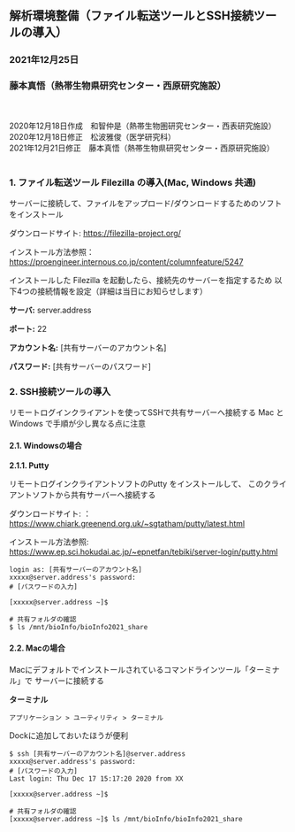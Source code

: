 ## 解析環境整備（ファイル転送ツールとSSH接続ツールの導入）
### 2021年12月25日
### 藤本真悟（熱帯生物県研究センター・西原研究施設）

<br>
<br>
2020年12月18日作成　和智仲是（熱帯生物圏研究センター・西表研究施設）
<br>
2020年12月18日修正　松波雅俊（医学研究科）
<br>
2021年12月21日修正　藤本真悟（熱帯生物県研究センター・西原研究施設）
<br>
<br>

### 1. ファイル転送ツール Filezilla の導入(Mac, Windows 共通)

サーバーに接続して、ファイルをアップロード/ダウンロードするためのソフトをインストール

ダウンロードサイト: https://filezilla-project.org/

インストール方法参照：https://proengineer.internous.co.jp/content/columnfeature/5247

インストールした Filezilla を起動したら、接続先のサーバーを指定するため
以下4つの接続情報を設定（詳細は当日にお知らせします）

**サーバ:** server.address

**ポート:** 22

**アカウント名:** [共有サーバーのアカウント名]

**パスワード:** [共有サーバーのパスワード]


### 2. SSH接続ツールの導入

リモートログインクライアントを使ってSSHで共有サーバーへ接続する
Mac と Windows で手順が少し異なる点に注意

#### 2.1. Windowsの場合
**2.1.1. Putty**

リモートログインクライアントソフトのPutty をインストールして、
このクライアントソフトから共有サーバーへ接続する

ダウンロードサイト: ：https://www.chiark.greenend.org.uk/~sgtatham/putty/latest.html

インストール方法参照: https://www.ep.sci.hokudai.ac.jp/~epnetfan/tebiki/server-login/putty.html


```
login as: [共有サーバーのアカウント名]
xxxxx@server.address's password: 
# [パスワードの入力]

[xxxxx@server.address ~]$

# 共有フォルダの確認
$ ls /mnt/bioInfo/bioInfo2021_share
```


#### 2.2. Macの場合

Macにデフォルトでインストールされているコマンドラインツール「ターミナル」で
サーバーに接続する

**ターミナル**

`アプリケーション > ユーティリティ > ターミナル`

Dockに追加しておいたほうが便利



```
$ ssh [共有サーバーのアカウント名]@server.address
xxxxx@server.address's password: 
# [パスワードの入力]
Last login: Thu Dec 17 15:17:20 2020 from XX

[xxxxx@server.address ~]$

# 共有フォルダの確認
[xxxxx@server.address ~]$ ls /mnt/bioInfo/bioInfo2021_share
```

